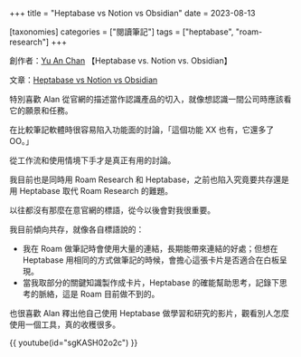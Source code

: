 +++
title = "Heptabase vs Notion vs Obsidian"
date = 2023-08-13

[taxonomies]
categories = ["閱讀筆記"]
tags = ["heptabase", "roam-research"]
+++

創作者：[Yu An Chan](https://sheracaolity.ghost.io/author/alan/)
【Heptabase vs. Notion vs. Obsidian】

文章：[Heptabase vs Notion vs Obsidian](https://sheracaolity.ghost.io/heptabase-vs-notion-vs-obsidian/)

特別喜歡 Alan 從官網的描述當作認識產品的切入，就像想認識一間公司時應該看它的願景和任務。

在比較筆記軟體時很容易陷入功能面的討論，「這個功能 XX 也有，它還多了 OO。」

從工作流和使用情境下手才是真正有用的討論。


我目前也是同時用 Roam Research 和 Heptabase，之前也陷入究竟要共存還是用 Heptabase 取代 Roam Research 的難題。

以往都沒有那麼在意官網的標語，從今以後會對我很重要。

我目前傾向共存，就像各自標語說的：

* 我在 Roam 做筆記時會使用大量的連結，長期能帶來連結的好處；但想在 Heptabase 用相同的方式做筆記的時候，會擔心這張卡片是否適合在白板呈現。
* 當我取部分的關鍵知識製作成卡片，Heptabase 的確能幫助思考，記錄下思考的脈絡，這是 Roam 目前做不到的。

也很喜歡 Alan 釋出他自己使用 Heptabase 做學習和研究的影片，觀看別人怎麼使用一個工具，真的收穫很多。

{{ youtube(id="sgKASH02o2c") }}
